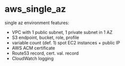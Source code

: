 # aws_single_az
single az environment features:
- VPC with 1 public subnet, 1 private subnet in 1 AZ
- S3 endpoint, bucket, role, profile
- variable count (def. 1) spot EC2 instances + public IP
- AWS ACM certificate
- Route53 record, cert. val. record
- CloudWatch logging
